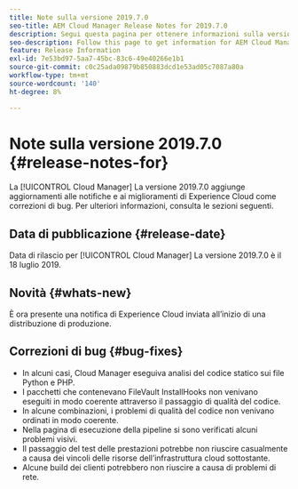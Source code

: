 ```yaml
---
title: Note sulla versione 2019.7.0
seo-title: AEM Cloud Manager Release Notes for 2019.7.0
description: Segui questa pagina per ottenere informazioni sulla versione 2019.7.0 di Cloud Manager.
seo-description: Follow this page to get information for AEM Cloud Manager Release 2019.7.0.
feature: Release Information
exl-id: 7e53bd97-5aa7-45bc-83c6-49e40266e1b1
source-git-commit: c0c25ada09879b850883dcd1e53ad05c7087a80a
workflow-type: tm+mt
source-wordcount: '140'
ht-degree: 8%

---
```


# Note sulla versione 2019.7.0 {#release-notes-for}

La [!UICONTROL Cloud Manager] La versione 2019.7.0 aggiunge aggiornamenti alle notifiche e ai miglioramenti di Experience Cloud come correzioni di bug. Per ulteriori informazioni, consulta le sezioni seguenti.

## Data di pubblicazione {#release-date}

Data di rilascio per [!UICONTROL Cloud Manager] La versione 2019.7.0 è il 18 luglio 2019.

## Novità {#whats-new}

È ora presente una notifica di Experience Cloud inviata all’inizio di una distribuzione di produzione.

## Correzioni di bug {#bug-fixes}

* In alcuni casi, Cloud Manager eseguiva analisi del codice statico sui file Python e PHP.
* I pacchetti che contenevano FileVault InstallHooks non venivano eseguiti in modo coerente attraverso il passaggio di qualità del codice.
* In alcune combinazioni, i problemi di qualità del codice non venivano ordinati in modo coerente.
* Nella pagina di esecuzione della pipeline si sono verificati alcuni problemi visivi.
* Il passaggio del test delle prestazioni potrebbe non riuscire casualmente a causa dei vincoli delle risorse dell’infrastruttura cloud sottostante.
* Alcune build dei clienti potrebbero non riuscire a causa di problemi di rete.

